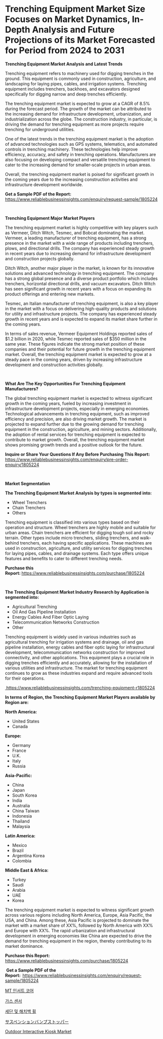 <p><h1>Trenching Equipment Market Size Focuses on Market Dynamics, In-Depth Analysis and Future Projections of its Market Forecasted for Period from 2024 to 2031</h1></p><p><strong>Trenching Equipment Market Analysis and Latest Trends</strong></p>
<p><p>Trenching equipment refers to machinery used for digging trenches in the ground. This equipment is commonly used in construction, agriculture, and landscaping for laying pipes, cables, and irrigation systems. Trenching equipment includes trenchers, backhoes, and excavators designed specifically for digging narrow and deep trenches efficiently.</p><p>The trenching equipment market is expected to grow at a CAGR of 8.5% during the forecast period. The growth of the market can be attributed to the increasing demand for infrastructure development, urbanization, and industrialization across the globe. The construction industry, in particular, is driving the demand for trenching equipment as more projects require trenching for underground utilities.</p><p>One of the latest trends in the trenching equipment market is the adoption of advanced technologies such as GPS systems, telematics, and automated controls in trenching machinery. These technologies help improve efficiency, accuracy, and safety in trenching operations. Manufacturers are also focusing on developing compact and versatile trenching equipment to cater to the increasing demand for smaller-scale projects in urban areas.</p><p>Overall, the trenching equipment market is poised for significant growth in the coming years due to the increasing construction activities and infrastructure development worldwide.</p></p>
<p><strong>Get a Sample PDF of the Report:&nbsp;</strong> <a href="https://www.reliablebusinessinsights.com/enquiry/request-sample/1805224">https://www.reliablebusinessinsights.com/enquiry/request-sample/1805224</a></p>
<p>&nbsp;</p>
<p><strong>Trenching Equipment Major Market Players</strong></p>
<p><p>The trenching equipment market is highly competitive with key players such as Vermeer, Ditch Witch, Tesmec, and Bobcat dominating the market. Vermeer, a leading manufacturer of trenching equipment, has a strong presence in the market with a wide range of products including trenchers, plows, and directional drills. The company has experienced steady growth in recent years due to increasing demand for infrastructure development and construction projects globally.</p><p>Ditch Witch, another major player in the market, is known for its innovative solutions and advanced technology in trenching equipment. The company has a strong global presence and a diverse product portfolio which includes trenchers, horizontal directional drills, and vacuum excavators. Ditch Witch has seen significant growth in recent years with a focus on expanding its product offerings and entering new markets.</p><p>Tesmec, an Italian manufacturer of trenching equipment, is also a key player in the market with a focus on delivering high-quality products and solutions for utility and infrastructure projects. The company has experienced steady growth in recent years and is expected to expand its market share further in the coming years.</p><p>In terms of sales revenue, Vermeer Equipment Holdings reported sales of $1.2 billion in 2020, while Tesmec reported sales of $350 million in the same year. These figures indicate the strong market position of these companies and their potential for future growth in the trenching equipment market. Overall, the trenching equipment market is expected to grow at a steady pace in the coming years, driven by increasing infrastructure development and construction activities globally.</p></p>
<p>&nbsp;</p>
<p><strong>What Are The Key Opportunities For Trenching Equipment Manufacturers?</strong></p>
<p><p>The global trenching equipment market is expected to witness significant growth in the coming years, fueled by increasing investment in infrastructure development projects, especially in emerging economies. Technological advancements in trenching equipment, such as improved efficiency and precision, are also driving market growth. The market is projected to expand further due to the growing demand for trenching equipment in the construction, agriculture, and mining sectors. Additionally, the adoption of rental services for trenching equipment is expected to contribute to market growth. Overall, the trenching equipment market shows promising growth trends and a positive outlook for the future.</p></p>
<p><strong>Inquire or Share Your Questions If Any Before Purchasing This Report:</strong> <a href="https://www.reliablebusinessinsights.com/enquiry/pre-order-enquiry/1805224">https://www.reliablebusinessinsights.com/enquiry/pre-order-enquiry/1805224</a></p>
<p>&nbsp;</p>
<p><strong>Market Segmentation</strong></p>
<p><strong>The Trenching Equipment Market Analysis by types is segmented into:</strong></p>
<p><ul><li>Wheel Trenchers</li><li>Chain Trenchers</li><li>Others</li></ul></p>
<p><p>Trenching equipment is classified into various types based on their operation and structure. Wheel trenchers are highly mobile and suitable for urban areas. Chain trenchers are efficient for digging tough soil and rocky terrain. Other types include micro trenchers, sliding trenchers, and walk-behind trenchers, each having specific applications. These machines are used in construction, agriculture, and utility services for digging trenches for laying pipes, cables, and drainage systems. Each type offers unique features and benefits to cater to different trenching needs.</p></p>
<p><strong>Purchase this Report:&nbsp;</strong><a href="https://www.reliablebusinessinsights.com/purchase/1805224">https://www.reliablebusinessinsights.com/purchase/1805224</a></p>
<p>&nbsp;</p>
<p><strong>The Trenching Equipment Market Industry Research by Application is segmented into:</strong></p>
<p><ul><li>Agricultural Trenching</li><li>Oil And Gas Pipeline Installation</li><li>Energy Cables And Fiber Optic Laying</li><li>Telecommunication Networks Construction</li><li>Other</li></ul></p>
<p><p>Trenching equipment is widely used in various industries such as agricultural trenching for irrigation systems and drainage, oil and gas pipeline installation, energy cables and fiber optic laying for infrastructural development, telecommunication networks construction for improved connectivity, and other applications. This equipment plays a crucial role in digging trenches efficiently and accurately, allowing for the installation of various utilities and infrastructure. The market for trenching equipment continues to grow as these industries expand and require advanced tools for their operations.</p></p>
<p><a href="https://www.reliablebusinessinsights.com/trenching-equipment-r1805224">&nbsp;https://www.reliablebusinessinsights.com/trenching-equipment-r1805224</a></p>
<p><strong>In terms of Region, the Trenching Equipment Market Players available by Region are:</strong></p>
<p>
    <p> <strong> North America: </strong>
        <ul>
            <li>United States</li>
            <li>Canada</li>
        </ul>
        </p> 
    <p> <strong> Europe: </strong>
        <ul>
            <li>Germany</li>
            <li>France</li>
            <li>U.K.</li>
            <li>Italy</li>
            <li>Russia</li>
        </ul>
        </p> 
    <p> <strong> Asia-Pacific: </strong>
        <ul>
            <li>China</li>
            <li>Japan</li>
            <li>South Korea</li>
            <li>India</li>
            <li>Australia</li>
            <li>China Taiwan</li>
            <li>Indonesia</li>
            <li>Thailand</li>
            <li>Malaysia</li>
        </ul>
        </p> 
    <p> <strong> Latin America: </strong>
        <ul>
            <li>Mexico</li>
            <li>Brazil</li>
            <li>Argentina Korea</li>
            <li>Colombia</li>
        </ul>
        </p> 
    <p> <strong> Middle East & Africa: </strong>
        <ul>
            <li>Turkey</li>
            <li>Saudi</li>
            <li>Arabia</li>
            <li>UAE</li>
            <li>Korea</li>
        </ul>
    </p>
    </p>
<p><p>The trenching equipment market is expected to witness significant growth across various regions including North America, Europe, Asia Pacific, the USA, and China. Among these, Asia Pacific is projected to dominate the market with a market share of XX%, followed by North America with XX% and Europe with XX%. The rapid urbanization and infrastructural development in emerging economies like China are expected to drive the demand for trenching equipment in the region, thereby contributing to its market dominance.</p></p>
<p><strong>Purchase this Report: </strong><a href="https://www.reliablebusinessinsights.com/purchase/1805224">https://www.reliablebusinessinsights.com/purchase/1805224</a></p>
<p>&nbsp;<strong>Get a Sample PDF of the Report:&nbsp;&nbsp;</strong><a href="https://www.reliablebusinessinsights.com/enquiry/request-sample/1805224">https://www.reliablebusinessinsights.com/enquiry/request-sample/1805224</a></p>
<p><strong></strong></p>
<p><p><a href="https://github.com/Hubertstyenger6685/Market-Research-Report-List-2/blob/main/6829668167969.md">MT 인서트 코어</a></p><p><a href="https://medium.com/@jesseperry626/%EA%B0%80%EC%8A%A4-%EC%84%BC%EC%84%9C-%EC%8B%9C%EC%9E%A5-%EC%98%88%EC%B8%A1-2024%EB%85%84%EB%B6%80%ED%84%B0-2031%EB%85%84%EA%B9%8C%EC%A7%80%EC%9D%98-%EA%B8%80%EB%A1%9C%EB%B2%8C-%EC%8B%9C%EC%9E%A5-%EB%8F%99%ED%96%A5-%EB%B0%8F-%EB%B6%84%EC%84%9D%EC%9D%84-171-%ED%8E%98%EC%9D%B4%EC%A7%80%EC%97%90-%EB%8B%A4%EB%A3%A8%EA%B3%A0-%EC%9E%88%EC%8A%B5%EB%8B%88%EB%8B%A4-b28ce55db43b">가스 센서</a></p><p><a href="https://medium.com/@willislebsack/%EA%B8%80%EB%A1%9C%EB%B2%8C-%EC%84%B8%EB%8B%A8-%EB%B0%8F-%ED%95%B4%EC%B9%98%EB%B0%B1-%ED%9C%A0-%EC%82%B0%EC%97%85-%EC%9C%A0%ED%98%95-%EC%9D%91%EC%9A%A9-%ED%94%84%EB%A1%9C%EA%B7%B8%EB%9E%A8-%EC%8B%9C%EC%9E%A5-%EC%B0%B8%EA%B0%80%EC%9E%90-%EC%A7%80%EC%97%AD-%EC%84%B1%EC%9E%A5-%EB%B6%84%EC%84%9D-%EA%B7%B8%EB%A6%AC%EA%B3%A0-%EB%AF%B8%EB%9E%98-%EC%8B%9C%EB%82%98%EB%A6%AC%EC%98%A4-2024-2031-53b7aa0cd381">세단 및 해치백 휠</a></p><p><a href="https://github.com/RandallRunte2023/Market-Research-Report-List-1/blob/main/5982072156744.md">サスペンションバンプストッパー</a></p><p><a href="https://github.com/janetchuadff364/Market-Research-Report-List-1/blob/main/outdoor-interactive-kiosk-market.md">Outdoor Interactive Kiosk Market</a></p></p>